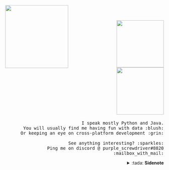 <img src="https://i.ibb.co/hm8Bw9f/oie-28233854-Ml-SToqr-T.gif" width="200px" align="left">
<p align="right">
  <br><br>
  <a href="https://github.com/sayansil/sayansil#gh-light-mode-only">
    <img src="https://i.ibb.co/DLcBLC1/hi-w.png#gh-light-mode-only" width="150px">
  </a>
  <a href="https://github.com/sayansil/sayansil#gh-dark-mode-only">
    <img src="https://i.ibb.co/DQbBzKG/hi-b.png#gh-dark-mode-only" width="150px">
  </a>
  <samp>
    <br><br>I speak mostly Python and Java.
    <br>You will usually find me having fun with data :blush:
    <br>Or keeping an eye on cross-platform development :grin:
    <br><br>See anything interesting? :sparkles:
    <br>Ping me on discord @ purple_screwdriver#8820 :mailbox_with_mail:
  </samp>
  
  <details align="right">
    <summary>:tada: <b>Sidenote</b></summary>
    <samp>
      <br>I love sidenotes, and I also love DotA 2. Would love to have an intellectual discussion on why <em>Bounty Hunter</em> is the best hero in the game. <img src="https://i.ibb.co/wKB8V99/Emoticon-money.gif" width="15px">
    </samp>
  </details>
</p>

